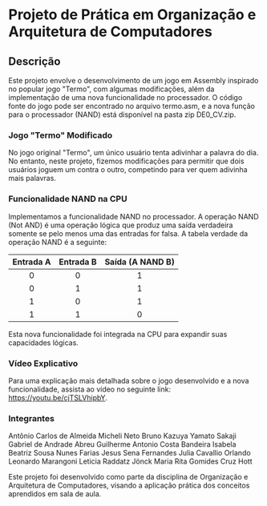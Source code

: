 # Projeto de Prática em Organização e Arquitetura de Computadores
## Descrição
Este projeto envolve o desenvolvimento de um jogo em Assembly inspirado no popular jogo "Termo", com algumas modificações, além da implementação de uma nova funcionalidade no processador. O código fonte do jogo pode ser encontrado no arquivo termo.asm, e a nova função para o processador (NAND) está disponível na pasta zip DE0_CV.zip.

### Jogo "Termo" Modificado
No jogo original "Termo", um único usuário tenta adivinhar a palavra do dia. No entanto, neste projeto, fizemos modificações para permitir que dois usuários joguem um contra o outro, competindo para ver quem adivinha mais palavras.

### Funcionalidade NAND na CPU
Implementamos a funcionalidade NAND no processador. A operação NAND (Not AND) é uma operação lógica que produz uma saída verdadeira somente se pelo menos uma das entradas for falsa. A tabela verdade da operação NAND é a seguinte:


| Entrada A | Entrada B | Saída (A NAND B) |
|:---------:|:---------:|:----------------:|
|     0     |     0     |        1         |
|     0     |     1     |        1         |
|     1     |     0     |        1         |
|     1     |     1     |        0         |
Esta nova funcionalidade foi integrada na CPU para expandir suas capacidades lógicas.

### Vídeo Explicativo
Para uma explicação mais detalhada sobre o jogo desenvolvido e a nova funcionalidade, assista ao vídeo no seguinte link: https://youtu.be/cjTSLVhipbY.

### Integrantes
Antônio Carlos de Almeida Micheli Neto
Bruno Kazuya Yamato Sakaji
Gabriel de Andrade Abreu
Guilherme Antonio Costa Bandeira
Isabela Beatriz Sousa Nunes Farias
Jesus Sena Fernandes
Julia Cavallio Orlando
Leonardo Marangoni
Leticia Raddatz Jönck
Maria Rita Gomides Cruz Hott

Este projeto foi desenvolvido como parte da disciplina de Organização e Arquitetura de Computadores, visando a aplicação prática dos conceitos aprendidos em sala de aula.
